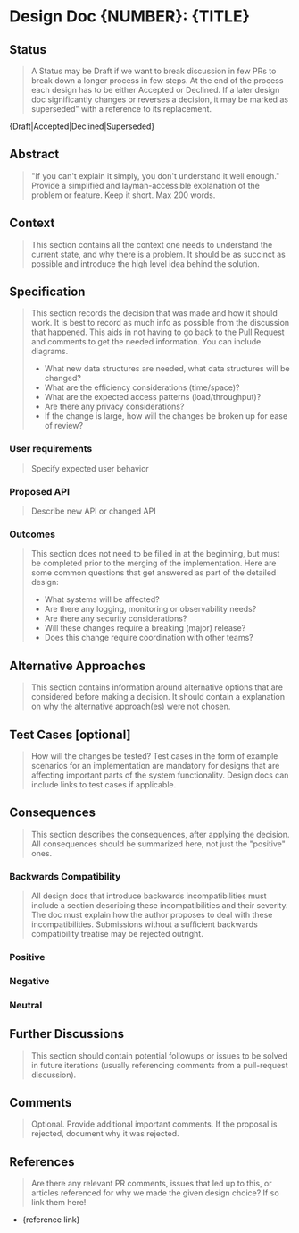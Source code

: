 # Design Doc {NUMBER}: {TITLE}

## Status

> A Status may be Draft if we want to break discussion in few PRs to break down a longer process in few steps.
> At the end of the process each design has to be either Accepted or Declined.
> If a later design doc significantly changes or reverses a decision, it may be marked
> as superseded" with a reference to its replacement.

{Draft|Accepted|Declined|Superseded}

## Abstract

> "If you can't explain it simply, you don't understand it well enough." Provide a simplified and layman-accessible explanation of the problem or feature.
> Keep it short. Max 200 words.

## Context

> This section contains all the context one needs to understand the current state,
> and why there is a problem. It should be as succinct as possible and introduce
> the high level idea behind the solution.

## Specification

> This section records the decision that was made and how it should work.
> It is best to record as much info as possible from the discussion that happened.
> This aids in not having to go back to the Pull Request and comments to get the needed information.
> You can include diagrams.
>
> - What new data structures are needed, what data structures will be changed?
> - What are the efficiency considerations (time/space)?
> - What are the expected access patterns (load/throughput)?
> - Are there any privacy considerations?
> - If the change is large, how will the changes be broken up for ease of review?

### User requirements

> Specify expected user behavior

### Proposed API

> Describe new API or changed API

### Outcomes

> This section does not need to be filled in at the beginning, but must
> be completed prior to the merging of the implementation.
> Here are some common questions that get answered as part of the detailed design:
>
> - What systems will be affected?
> - Are there any logging, monitoring or observability needs?
> - Are there any security considerations?
> - Will these changes require a breaking (major) release?
> - Does this change require coordination with other teams?

## Alternative Approaches

> This section contains information around alternative options that are considered
> before making a decision. It should contain a explanation on why the alternative
> approach(es) were not chosen.

## Test Cases [optional]

> How will the changes be tested?
> Test cases in the form of example scenarios for an implementation are mandatory for designs that are affecting important parts of the system functionality. Design docs can include links to test cases if applicable.

## Consequences

> This section describes the consequences, after applying the decision. All
> consequences should be summarized here, not just the "positive" ones.

### Backwards Compatibility

> All design docs that introduce backwards incompatibilities must include a section describing these incompatibilities and their severity. The doc must explain how the author proposes to deal with these incompatibilities. Submissions without a sufficient backwards compatibility treatise may be rejected outright.

### Positive

### Negative

### Neutral

## Further Discussions

> This section should contain potential followups or issues to be solved in future iterations (usually referencing comments from a pull-request discussion).

## Comments

> Optional. Provide additional important comments.
> If the proposal is rejected, document why it was rejected.

## References

> Are there any relevant PR comments, issues that led up to this, or articles
> referenced for why we made the given design choice? If so link them here!

- {reference link}
